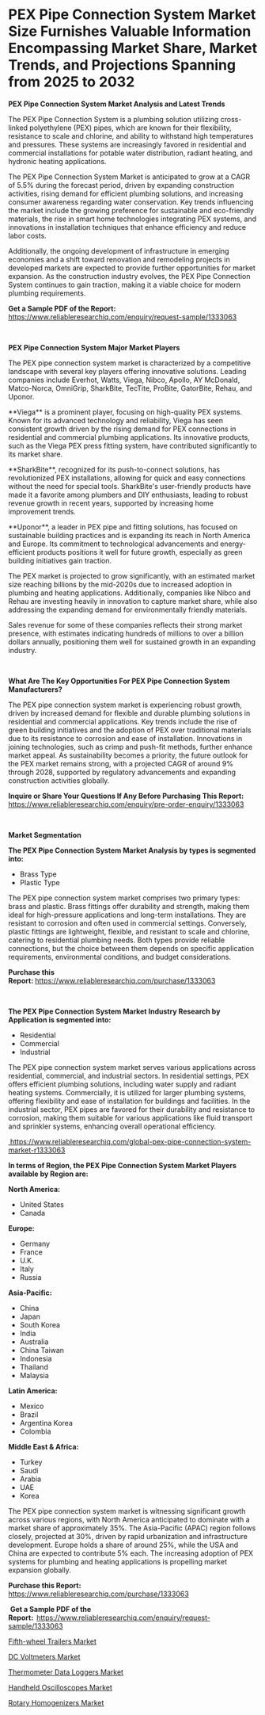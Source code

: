 <p><h1>PEX Pipe Connection System Market Size Furnishes Valuable Information Encompassing Market Share, Market Trends, and Projections Spanning from 2025 to 2032</h1></p><p><strong>PEX Pipe Connection System Market Analysis and Latest Trends</strong></p>
<p><p>The PEX Pipe Connection System is a plumbing solution utilizing cross-linked polyethylene (PEX) pipes, which are known for their flexibility, resistance to scale and chlorine, and ability to withstand high temperatures and pressures. These systems are increasingly favored in residential and commercial installations for potable water distribution, radiant heating, and hydronic heating applications. </p><p>The PEX Pipe Connection System Market is anticipated to grow at a CAGR of 5.5% during the forecast period, driven by expanding construction activities, rising demand for efficient plumbing solutions, and increasing consumer awareness regarding water conservation. Key trends influencing the market include the growing preference for sustainable and eco-friendly materials, the rise in smart home technologies integrating PEX systems, and innovations in installation techniques that enhance efficiency and reduce labor costs. </p><p>Additionally, the ongoing development of infrastructure in emerging economies and a shift toward renovation and remodeling projects in developed markets are expected to provide further opportunities for market expansion. As the construction industry evolves, the PEX Pipe Connection System continues to gain traction, making it a viable choice for modern plumbing requirements.</p></p>
<p><strong>Get a Sample PDF of the Report:&nbsp;</strong> <a href="https://www.reliableresearchiq.com/enquiry/request-sample/1333063?utm_campaign=1896&utm_medium=2&utm_source=Github&utm_content=ia&utm_term=24032025&utm_id=pex-pipe-connection-system">https://www.reliableresearchiq.com/enquiry/request-sample/1333063</a></p>
<p>&nbsp;</p>
<p><strong>PEX Pipe Connection System Major Market Players</strong></p>
<p><p>The PEX pipe connection system market is characterized by a competitive landscape with several key players offering innovative solutions. Leading companies include Everhot, Watts, Viega, Nibco, Apollo, AY McDonald, Matco-Norca, OmniGrip, SharkBite, TecTite, ProBite, GatorBite, Rehau, and Uponor.</p><p>**Viega** is a prominent player, focusing on high-quality PEX systems. Known for its advanced technology and reliability, Viega has seen consistent growth driven by the rising demand for PEX connections in residential and commercial plumbing applications. Its innovative products, such as the Viega PEX press fitting system, have contributed significantly to its market share.</p><p>**SharkBite**, recognized for its push-to-connect solutions, has revolutionized PEX installations, allowing for quick and easy connections without the need for special tools. SharkBite's user-friendly products have made it a favorite among plumbers and DIY enthusiasts, leading to robust revenue growth in recent years, supported by increasing home improvement trends.</p><p>**Uponor**, a leader in PEX pipe and fitting solutions, has focused on sustainable building practices and is expanding its reach in North America and Europe. Its commitment to technological advancements and energy-efficient products positions it well for future growth, especially as green building initiatives gain traction.</p><p>The PEX market is projected to grow significantly, with an estimated market size reaching billions by the mid-2020s due to increased adoption in plumbing and heating applications. Additionally, companies like Nibco and Rehau are investing heavily in innovation to capture market share, while also addressing the expanding demand for environmentally friendly materials.</p><p>Sales revenue for some of these companies reflects their strong market presence, with estimates indicating hundreds of millions to over a billion dollars annually, positioning them well for sustained growth in an expanding industry.</p></p>
<p>&nbsp;</p>
<p><strong>What Are The Key Opportunities For PEX Pipe Connection System Manufacturers?</strong></p>
<p><p>The PEX pipe connection system market is experiencing robust growth, driven by increased demand for flexible and durable plumbing solutions in residential and commercial applications. Key trends include the rise of green building initiatives and the adoption of PEX over traditional materials due to its resistance to corrosion and ease of installation. Innovations in joining technologies, such as crimp and push-fit methods, further enhance market appeal. As sustainability becomes a priority, the future outlook for the PEX market remains strong, with a projected CAGR of around 9% through 2028, supported by regulatory advancements and expanding construction activities globally.</p></p>
<p><strong>Inquire or Share Your Questions If Any Before Purchasing This Report:</strong> <a href="https://www.reliableresearchiq.com/enquiry/pre-order-enquiry/1333063?utm_campaign=1896&utm_medium=2&utm_source=Github&utm_content=ia&utm_term=24032025&utm_id=pex-pipe-connection-system">https://www.reliableresearchiq.com/enquiry/pre-order-enquiry/1333063</a></p>
<p>&nbsp;</p>
<p><strong>Market Segmentation</strong></p>
<p><strong>The PEX Pipe Connection System Market Analysis by types is segmented into:</strong></p>
<p><ul><li>Brass Type</li><li>Plastic Type</li></ul></p>
<p><p>The PEX pipe connection system market comprises two primary types: brass and plastic. Brass fittings offer durability and strength, making them ideal for high-pressure applications and long-term installations. They are resistant to corrosion and often used in commercial settings. Conversely, plastic fittings are lightweight, flexible, and resistant to scale and chlorine, catering to residential plumbing needs. Both types provide reliable connections, but the choice between them depends on specific application requirements, environmental conditions, and budget considerations.</p></p>
<p><strong>Purchase this Report:&nbsp;</strong><a href="https://www.reliableresearchiq.com/purchase/1333063?utm_campaign=1896&utm_medium=2&utm_source=Github&utm_content=ia&utm_term=24032025&utm_id=pex-pipe-connection-system">https://www.reliableresearchiq.com/purchase/1333063</a></p>
<p>&nbsp;</p>
<p><strong>The PEX Pipe Connection System Market Industry Research by Application is segmented into:</strong></p>
<p><ul><li>Residential</li><li>Commercial</li><li>Industrial</li></ul></p>
<p><p>The PEX pipe connection system market serves various applications across residential, commercial, and industrial sectors. In residential settings, PEX offers efficient plumbing solutions, including water supply and radiant heating systems. Commercially, it is utilized for larger plumbing systems, offering flexibility and ease of installation for buildings and facilities. In the industrial sector, PEX pipes are favored for their durability and resistance to corrosion, making them suitable for various applications like fluid transport and sprinkler systems, enhancing overall operational efficiency.</p></p>
<p><a href="https://www.reliableresearchiq.com/global-pex-pipe-connection-system-market-r1333063?utm_campaign=1896&utm_medium=2&utm_source=Github&utm_content=ia&utm_term=24032025&utm_id=pex-pipe-connection-system">&nbsp;https://www.reliableresearchiq.com/global-pex-pipe-connection-system-market-r1333063</a></p>
<p><strong>In terms of Region, the PEX Pipe Connection System Market Players available by Region are:</strong></p>
<p>
    <p> <strong> North America: </strong>
        <ul>
            <li>United States</li>
            <li>Canada</li>
        </ul>
        </p> 
    <p> <strong> Europe: </strong>
        <ul>
            <li>Germany</li>
            <li>France</li>
            <li>U.K.</li>
            <li>Italy</li>
            <li>Russia</li>
        </ul>
        </p> 
    <p> <strong> Asia-Pacific: </strong>
        <ul>
            <li>China</li>
            <li>Japan</li>
            <li>South Korea</li>
            <li>India</li>
            <li>Australia</li>
            <li>China Taiwan</li>
            <li>Indonesia</li>
            <li>Thailand</li>
            <li>Malaysia</li>
        </ul>
        </p> 
    <p> <strong> Latin America: </strong>
        <ul>
            <li>Mexico</li>
            <li>Brazil</li>
            <li>Argentina Korea</li>
            <li>Colombia</li>
        </ul>
        </p> 
    <p> <strong> Middle East & Africa: </strong>
        <ul>
            <li>Turkey</li>
            <li>Saudi</li>
            <li>Arabia</li>
            <li>UAE</li>
            <li>Korea</li>
        </ul>
    </p>
    </p>
<p><p>The PEX pipe connection system market is witnessing significant growth across various regions, with North America anticipated to dominate with a market share of approximately 35%. The Asia-Pacific (APAC) region follows closely, projected at 30%, driven by rapid urbanization and infrastructure development. Europe holds a share of around 25%, while the USA and China are expected to contribute 5% each. The increasing adoption of PEX systems for plumbing and heating applications is propelling market expansion globally.</p></p>
<p><strong>Purchase this Report: </strong><a href="https://www.reliableresearchiq.com/purchase/1333063?utm_campaign=1896&utm_medium=2&utm_source=Github&utm_content=ia&utm_term=24032025&utm_id=pex-pipe-connection-system">https://www.reliableresearchiq.com/purchase/1333063</a></p>
<p>&nbsp;<strong>Get a Sample PDF of the Report:&nbsp;&nbsp;</strong><a href="https://www.reliableresearchiq.com/enquiry/request-sample/1333063?utm_campaign=1896&utm_medium=2&utm_source=Github&utm_content=ia&utm_term=24032025&utm_id=pex-pipe-connection-system">https://www.reliableresearchiq.com/enquiry/request-sample/1333063</a></p>
<p><strong></strong></p>
<p><p><a href="https://github.com/artussavasrv/Market-Research-Report-List-1/blob/main/fifth-wheel-trailers-market.md?utm_campaign=1896&utm_medium=2&utm_source=Github&utm_content=ia&utm_term=24032025&utm_id=pex-pipe-connection-system">Fifth-wheel Trailers Market</a></p><p><a href="https://www.linkedin.com/pulse/dc-voltmeters-market-forecasted-types-applications-growing-pxqhe?utm_campaign=1896&utm_medium=2&utm_source=Github&utm_content=ia&utm_term=24032025&utm_id=pex-pipe-connection-system">DC Voltmeters Market</a></p><p><a href="https://www.linkedin.com/pulse/thermometer-data-loggers-market-characterized-rapid-rkhne?utm_campaign=1896&utm_medium=2&utm_source=Github&utm_content=ia&utm_term=24032025&utm_id=pex-pipe-connection-system">Thermometer Data Loggers Market</a></p><p><a href="https://www.linkedin.com/pulse/future-ready-strategic-insights-global-handheld-oscilloscopes-htspe?utm_campaign=1896&utm_medium=2&utm_source=Github&utm_content=ia&utm_term=24032025&utm_id=pex-pipe-connection-system">Handheld Oscilloscopes Market</a></p><p><a href="https://github.com/yosenadhler/Market-Research-Report-List-1/blob/main/rotary-homogenizers-market.md?utm_campaign=1896&utm_medium=2&utm_source=Github&utm_content=ia&utm_term=24032025&utm_id=pex-pipe-connection-system">Rotary Homogenizers Market</a></p></p>